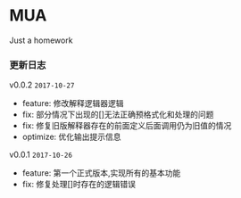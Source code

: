# MUA
Just a homework

### 更新日志
v0.0.2
`2017-10-27`
- feature: 修改解释逻辑器逻辑
- fix: 部分情况下出现的[]无法正确预格式化和处理的问题
- fix: 修复旧版解释器存在的前面定义后面调用仍为旧值的情况
- optimize: 优化输出提示信息

v0.0.1
`2017-10-26`
- feature: 第一个正式版本,实现所有的基本功能
- fix: 修复处理[]时存在的逻辑错误
